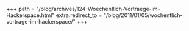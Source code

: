 +++
path = "/blog/archives/124-Woechentlich-Vortraege-im-Hackerspace.html"
extra.redirect_to = "/blog/2011/01/05/wochentlich-vortrage-im-hackerspace/"
+++
